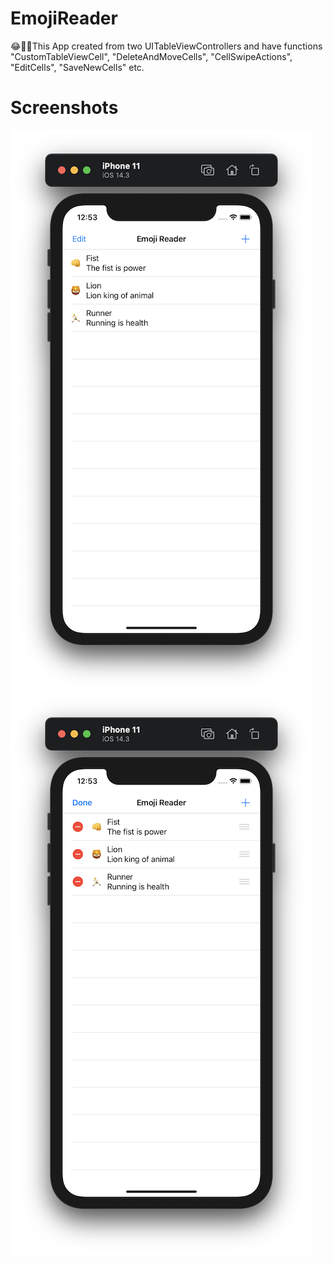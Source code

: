 # EmojiReader
😂🤪🤓This App created from two UITableViewControllers  and have functions "CustomTableViewCell", "DeleteAndMoveCells", "CellSwipeActions", "EditCells", "SaveNewCells" etc.
# Screenshots
![](https://github.com/IsaikinSergei/EmojiReader/blob/master/Screenshots/Снимок%20экрана%202020-12-31%20в%2000.53.42.png?raw=true)
![](https://github.com/IsaikinSergei/EmojiReader/blob/master/Screenshots/Снимок%20экрана%202020-12-31%20в%2000.53.59.png?raw=true)
![]()
![]()
![]()
